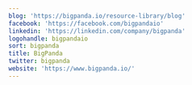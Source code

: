 ```yaml
---
blog: 'https://bigpanda.io/resource-library/blog'
facebook: 'https://facebook.com/bigpandaio'
linkedin: 'https://linkedin.com/company/bigpanda'
logohandle: bigpandaio
sort: bigpanda
title: BigPanda
twitter: bigpanda
website: 'https://www.bigpanda.io/'
---
```

